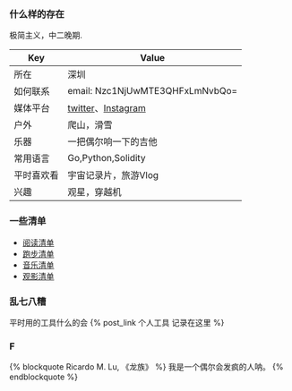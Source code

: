 ### 什么样的存在
极简主义，中二晚期.

| Key      | Value |
| ----------- | ----------- |
| 所在      | 深圳       |
|如何联系| email: Nzc1NjUwMTE3QHFxLmNvbQo=|
|媒体平台|[twitter](https://twitter.com/Ginta80759168)、[Instagram](https://www.instagram.com/ginta_xx/)|
| 户外   | 爬山，滑雪        |
| 乐器   | 一把偶尔响一下的吉他       |
| 常用语言      | Go,Python,Solidity       |
| 平时喜欢看      | 宇宙记录片，旅游Vlog     |
| 兴趣      | 观星，穿越机     |


### 一些清单
- [阅读清单](https://atlantic-gull-726.notion.site/658a3e55b3bd4ca3b212beb7438a5c5e)
- [跑步清单](https://running.ginta.top/)
- [音乐清单](https://music.163.com/playlist?id=7502042039&userid=1419114645)
- [观影清单](https://atlantic-gull-726.notion.site/e9cd9af522c64c54848bb6a5f0c1a91a)

### 乱七八糟
平时用的工具什么的会 {% post_link 个人工具 记录在这里  %}



### F
{% blockquote Ricardo M. Lu, 《龙族》 %}
我是一个偶尔会发疯的人呐。
{% endblockquote %}


